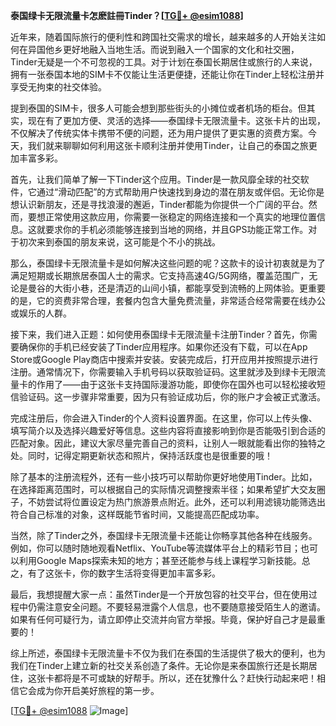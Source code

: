 **泰国绿卡无限流量卡怎麽註冊Tinder？[[TG💪+ @esim1088](https://t.me/s/esim1088)]**

近年来，随着国际旅行的便利性和跨国社交需求的增长，越来越多的人开始关注如何在异国他乡更好地融入当地生活。而说到融入一个国家的文化和社交圈，Tinder无疑是一个不可忽视的工具。对于计划在泰国长期居住或旅行的人来说，拥有一张泰国本地的SIM卡不仅能让生活更便捷，还能让你在Tinder上轻松注册并享受无拘束的社交体验。

提到泰国的SIM卡，很多人可能会想到那些街头的小摊位或者机场的柜台。但其实，现在有了更加方便、灵活的选择——泰国绿卡无限流量卡。这张卡片的出现，不仅解决了传统实体卡携带不便的问题，还为用户提供了更实惠的资费方案。今天，我们就来聊聊如何利用这张卡顺利注册并使用Tinder，让自己的泰国之旅更加丰富多彩。

首先，让我们简单了解一下Tinder这个应用。Tinder是一款风靡全球的社交软件，它通过“滑动匹配”的方式帮助用户快速找到身边的潜在朋友或伴侣。无论你是想认识新朋友，还是寻找浪漫的邂逅，Tinder都能为你提供一个广阔的平台。然而，要想正常使用这款应用，你需要一张稳定的网络连接和一个真实的地理位置信息。这就要求你的手机必须能够连接到当地的网络，并且GPS功能正常工作。对于初次来到泰国的朋友来说，这可能是个不小的挑战。

那么，泰国绿卡无限流量卡是如何解决这些问题的呢？这款卡的设计初衷就是为了满足短期或长期旅居泰国人士的需求。它支持高速4G/5G网络，覆盖范围广，无论是曼谷的大街小巷，还是清迈的山间小镇，都能享受到流畅的上网体验。更重要的是，它的资费非常合理，套餐内包含大量免费流量，非常适合经常需要在线办公或娱乐的人群。

接下来，我们进入正题：如何使用泰国绿卡无限流量卡注册Tinder？首先，你需要确保你的手机已经安装了Tinder应用程序。如果你还没有下载，可以在App Store或Google Play商店中搜索并安装。安装完成后，打开应用并按照提示进行注册。通常情况下，你需要输入手机号码以获取验证码。这里就涉及到绿卡无限流量卡的作用了——由于这张卡支持国际漫游功能，即使你在国外也可以轻松接收短信验证码。这一步骤非常重要，因为只有验证成功后，你的账户才会被正式激活。

完成注册后，你会进入Tinder的个人资料设置界面。在这里，你可以上传头像、填写简介以及选择兴趣爱好等信息。这些内容将直接影响到你是否能吸引到合适的匹配对象。因此，建议大家尽量完善自己的资料，让别人一眼就能看出你的独特之处。同时，记得定期更新状态和照片，保持活跃度也是很重要的哦！

除了基本的注册流程外，还有一些小技巧可以帮助你更好地使用Tinder。比如，在选择距离范围时，可以根据自己的实际情况调整搜索半径；如果希望扩大交友圈子，不妨尝试将位置设定为热门旅游景点附近。此外，还可以利用滤镜功能筛选出符合自己标准的对象，这样既能节省时间，又能提高匹配成功率。

当然，除了Tinder之外，泰国绿卡无限流量卡还能让你畅享其他各种在线服务。例如，你可以随时随地观看Netflix、YouTube等流媒体平台上的精彩节目；也可以利用Google Maps探索未知的地方；甚至还能参与线上课程学习新技能。总之，有了这张卡，你的数字生活将变得更加丰富多彩。

最后，我想提醒大家一点：虽然Tinder是一个开放包容的社交平台，但在使用过程中仍需注意安全问题。不要轻易泄露个人信息，也不要随意接受陌生人的邀请。如果有任何可疑行为，请立即停止交流并向官方举报。毕竟，保护好自己才是最重要的！

综上所述，泰国绿卡无限流量卡不仅为我们在泰国的生活提供了极大的便利，也为我们在Tinder上建立新的社交关系创造了条件。无论你是来泰国旅行还是长期居住，这张卡都将是不可或缺的好帮手。所以，还在犹豫什么？赶快行动起来吧！相信它会成为你开启美好旅程的第一步。

[[TG💪+ @esim1088](https://t.me/s/esim1088) ![Image](https://i.postimg.cc/4NQfJmqS/Snipaste-2025-05-13-00-14-12.png)]